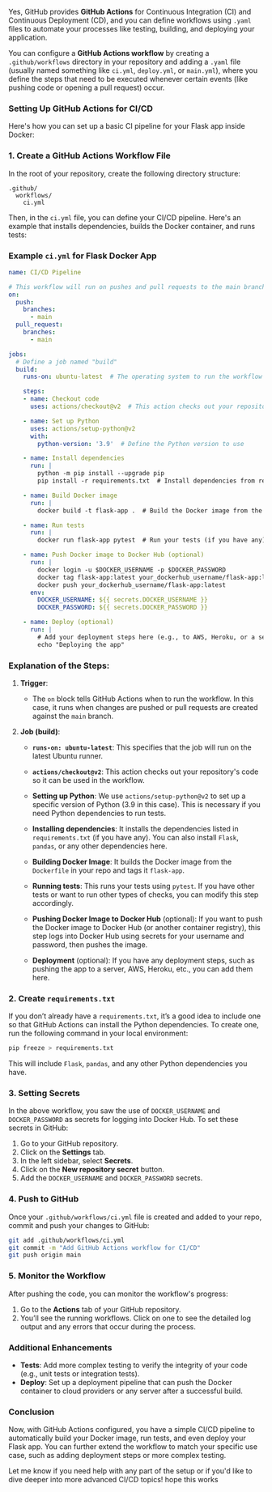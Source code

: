 Yes, GitHub provides **GitHub Actions** for Continuous Integration (CI) and Continuous Deployment (CD), and you can define workflows using `.yaml` files to automate your processes like testing, building, and deploying your application.

You can configure a **GitHub Actions workflow** by creating a `.github/workflows` directory in your repository and adding a `.yaml` file (usually named something like `ci.yml`, `deploy.yml`, or `main.yml`), where you define the steps that need to be executed whenever certain events (like pushing code or opening a pull request) occur.

### Setting Up GitHub Actions for CI/CD

Here's how you can set up a basic CI pipeline for your Flask app inside Docker:

### 1. Create a GitHub Actions Workflow File

In the root of your repository, create the following directory structure:

```
.github/
  workflows/
    ci.yml
```

Then, in the `ci.yml` file, you can define your CI/CD pipeline. Here's an example that installs dependencies, builds the Docker container, and runs tests:

### Example `ci.yml` for Flask Docker App

```yaml
name: CI/CD Pipeline

# This workflow will run on pushes and pull requests to the main branch
on:
  push:
    branches:
      - main
  pull_request:
    branches:
      - main

jobs:
  # Define a job named "build"
  build:
    runs-on: ubuntu-latest  # The operating system to run the workflow on

    steps:
    - name: Checkout code
      uses: actions/checkout@v2  # This action checks out your repository

    - name: Set up Python
      uses: actions/setup-python@v2
      with:
        python-version: '3.9'  # Define the Python version to use

    - name: Install dependencies
      run: |
        python -m pip install --upgrade pip
        pip install -r requirements.txt  # Install dependencies from requirements.txt

    - name: Build Docker image
      run: |
        docker build -t flask-app .  # Build the Docker image from the Dockerfile

    - name: Run tests
      run: |
        docker run flask-app pytest  # Run your tests (if you have any)

    - name: Push Docker image to Docker Hub (optional)
      run: |
        docker login -u $DOCKER_USERNAME -p $DOCKER_PASSWORD
        docker tag flask-app:latest your_dockerhub_username/flask-app:latest
        docker push your_dockerhub_username/flask-app:latest
      env:
        DOCKER_USERNAME: ${{ secrets.DOCKER_USERNAME }}
        DOCKER_PASSWORD: ${{ secrets.DOCKER_PASSWORD }}

    - name: Deploy (optional)
      run: |
        # Add your deployment steps here (e.g., to AWS, Heroku, or a server)
        echo "Deploying the app"
```

### Explanation of the Steps:

1. **Trigger**:
   - The `on` block tells GitHub Actions when to run the workflow. In this case, it runs when changes are pushed or pull requests are created against the `main` branch.

2. **Job (build)**:
   - **`runs-on: ubuntu-latest`**: This specifies that the job will run on the latest Ubuntu runner.
   
   - **`actions/checkout@v2`**: This action checks out your repository's code so it can be used in the workflow.
   
   - **Setting up Python**: We use `actions/setup-python@v2` to set up a specific version of Python (3.9 in this case). This is necessary if you need Python dependencies to run tests.
   
   - **Installing dependencies**: It installs the dependencies listed in `requirements.txt` (if you have any). You can also install `Flask`, `pandas`, or any other dependencies here.
   
   - **Building Docker Image**: It builds the Docker image from the `Dockerfile` in your repo and tags it `flask-app`.
   
   - **Running tests**: This runs your tests using `pytest`. If you have other tests or want to run other types of checks, you can modify this step accordingly.
   
   - **Pushing Docker Image to Docker Hub** (optional): If you want to push the Docker image to Docker Hub (or another container registry), this step logs into Docker Hub using secrets for your username and password, then pushes the image.
   
   - **Deployment** (optional): If you have any deployment steps, such as pushing the app to a server, AWS, Heroku, etc., you can add them here.

### 2. Create `requirements.txt`

If you don’t already have a `requirements.txt`, it’s a good idea to include one so that GitHub Actions can install the Python dependencies. To create one, run the following command in your local environment:

```bash
pip freeze > requirements.txt
```

This will include `Flask`, `pandas`, and any other Python dependencies you have.

### 3. Setting Secrets

In the above workflow, you saw the use of `DOCKER_USERNAME` and `DOCKER_PASSWORD` as secrets for logging into Docker Hub. To set these secrets in GitHub:

1. Go to your GitHub repository.
2. Click on the **Settings** tab.
3. In the left sidebar, select **Secrets**.
4. Click on the **New repository secret** button.
5. Add the `DOCKER_USERNAME` and `DOCKER_PASSWORD` secrets.

### 4. Push to GitHub

Once your `.github/workflows/ci.yml` file is created and added to your repo, commit and push your changes to GitHub:

```bash
git add .github/workflows/ci.yml
git commit -m "Add GitHub Actions workflow for CI/CD"
git push origin main
```

### 5. Monitor the Workflow

After pushing the code, you can monitor the workflow's progress:

1. Go to the **Actions** tab of your GitHub repository.
2. You’ll see the running workflows. Click on one to see the detailed log output and any errors that occur during the process.

### Additional Enhancements

- **Tests**: Add more complex testing to verify the integrity of your code (e.g., unit tests or integration tests).
- **Deploy**: Set up a deployment pipeline that can push the Docker container to cloud providers or any server after a successful build.

### Conclusion

Now, with GitHub Actions configured, you have a simple CI/CD pipeline to automatically build your Docker image, run tests, and even deploy your Flask app. You can further extend the workflow to match your specific use case, such as adding deployment steps or more complex testing.

Let me know if you need help with any part of the setup or if you'd like to dive deeper into more advanced CI/CD topics! hope this works